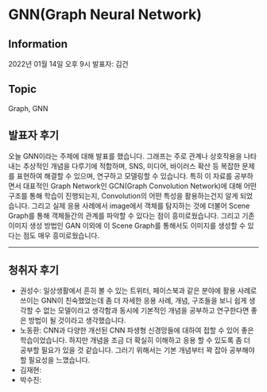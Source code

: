 # GNN(Graph Neural Network)

## Information
2022년 01월 14일 오후 9시 발표자: 김건

## Topic
Graph, GNN

## 발표자 후기
오늘 GNN이라는 주제에 대해 발표를 했습니다. 그래프는 주로 관계나 상호작용을 나타내는 추상적인 개념을 다루기에 적합하며, SNS, 미디어, 바이러스 확산 등 복잡한 문제를 표현하여 해결할 수 있으며, 
연구하고 모델링할 수 있습니다. 특히 이 자료를 공부하면서 대표적인 Graph Network인 GCN(Graph Convolution Network)에 대해 어떤 구조를 통해 학습이 진행되는지, Convolution의 어떤 특성을 활용하는건지
알게 되었습니다. 그리고 실제 응용 사례에서 image에서 객체를 탐지하는 것에 더불어 Scene Graph를 통해 객체들간의 관계를 파악할 수 있다는 점이 흥미로웠습니다. 그리고 기존 이미지 생성 방법인 GAN 이외에 
이 Scene Graph를 통해서도 이미지를 생성할 수 있다는 점도 매우 흥미로웠습니다.

---
## 청취자 후기
- 권성수: 일상생활에서 흔히 볼 수 있는 트위터, 페이스북과 같은 분야에 활용 사례로 쓰이는 GNN이 친숙했었는데 좀 더 자세한 응용 사례, 개념, 구조들을 보니 쉽게 생각할 수 없는 모델이라고 생각함과 동시에 기본적인 개념을 공부하고 연구한다면 좋은 방법이 될 것이라고 생각했습니다. 
- 노동환: CNN과 다양한 개선된 CNN 파생형 신경망들에 대하여 접할 수 있어 좋은 학습이었습니다. 하지만 개념을 조금 더 확실히 이해하고 응용 할 수 있도록 좀 더 공부할 필요가 있을 것 같습니다. 그러기 위해서는 기본 개념부터 꽉 잡아 공부해야 할 필요성을 느꼈습니다. 
- 김재현:
- 박수진:
